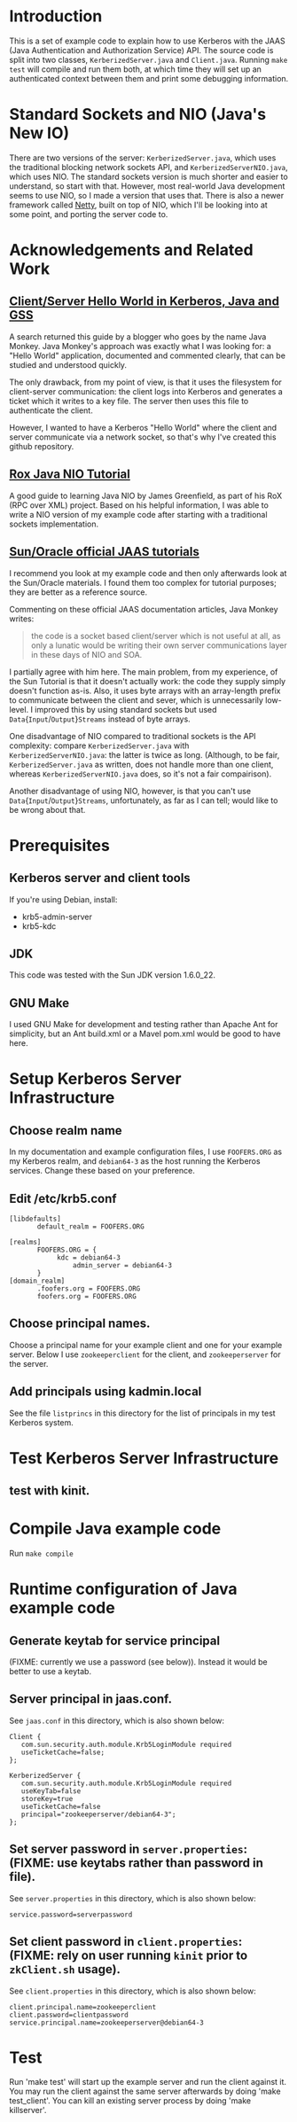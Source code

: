 # Introduction

This is a set of example code to explain how to use Kerberos with the
JAAS (Java Authentication and Authorization Service) API. The source
code is split into two classes, `KerberizedServer.java` and
`Client.java`. Running `make test` will compile and run them both, at
which time they will set up an authenticated context between them and
print some debugging information.

# Standard Sockets and NIO (Java's New IO)

There are two versions of the server: `KerberizedServer.java`, which
uses the traditional blocking network sockets API, and
`KerberizedServerNIO.java`, which uses NIO. The standard sockets
version is much shorter and easier to understand, so start with
that. However, most real-world Java development seems to use NIO, so I
made a version that uses that. There is also a newer framework called
[Netty](http://jboss.org/netty), built on top of NIO, which I'll be
looking into at some point, and porting the server code to.

# Acknowledgements and Related Work

## [Client/Server Hello World in Kerberos, Java and GSS](http://thejavamonkey.blogspot.com/2008/04/clientserver-hello-world-in-kerberos.html)

A search returned this guide by a blogger who goes by the name Java
Monkey. Java Monkey's approach was exactly what I was looking for:
a "Hello World" application, documented and commented clearly, that
can be studied and understood quickly.

The only drawback, from my point of view, is that it uses the
filesystem for client-server communication: the client logs into
Kerberos and generates a ticket which it writes to a key file. The
server then uses this file to authenticate the client.

However, I wanted to have a Kerberos "Hello World" where the client
and server communicate via a network socket, so that's why I've
created this github repository.

## [Rox Java NIO Tutorial](http://rox-xmlrpc.sourceforge.net/niotut/)

A good guide to learning Java NIO by James Greenfield, as part of his
RoX (RPC over XML) project. Based on his helpful information, I was
able to write a NIO version of my example code after starting with a
traditional sockets implementation.

## [Sun/Oracle official JAAS tutorials](http://java.sun.com/j2se/1.5.0/docs/guide/security/jgss/tutorials/index.html)

I recommend you look at my example code and then only afterwards look
at the Sun/Oracle materials. I found them too complex for tutorial
purposes; they are better as a reference source.

Commenting on these official JAAS documentation articles, Java Monkey writes:

> the code is a socket based client/server which is not useful at all,
> as only a lunatic would be writing their own server communications
> layer in these days of NIO and SOA.

I partially agree with him here. The main problem, from my experience,
of the Sun Tutorial is that it doesn't actually work: the code they
supply simply doesn't function as-is. Also, it uses byte arrays with
an array-length prefix to communicate between the client and sever,
which is unnecessarily low-level. I improved this by using standard
sockets but used `Data`{`Input`/`Output`}`Streams` instead of byte
arrays.

One disadvantage of NIO compared to traditional sockets is the API
complexity: compare `KerberizedServer.java` with
`KerberizedServerNIO.java`: the latter is twice as long. (Although, to
be fair, `KerberizedServer.java` as written, does not handle more than
one client, whereas `KerberizedServerNIO.java` does, so it's not a
fair compairison).

Another disadvantage of using NIO, however, is that you can't use
`Data`{`Input`/`Output`}`Streams`, unfortunately, as far as I can
tell; would like to be wrong about that.

# Prerequisites

## Kerberos server and client tools

If you're using Debian, install:

* krb5-admin-server
* krb5-kdc

## JDK

This code was tested with the Sun JDK version 1.6.0_22.

## GNU Make

I used GNU Make for development and testing rather than Apache Ant for
simplicity, but an Ant build.xml or a Mavel pom.xml would be good to have here.

# Setup Kerberos Server Infrastructure

## Choose realm name

In my documentation and example configuration files, I use
`FOOFERS.ORG` as my Kerberos realm, and `debian64-3` as the host
running the Kerberos services. Change these based on your preference.

## Edit /etc/krb5.conf

    [libdefaults]
           default_realm = FOOFERS.ORG

    [realms]
           FOOFERS.ORG = {
       		    kdc = debian64-3
                    admin_server = debian64-3
           }
    [domain_realm]
           .foofers.org = FOOFERS.ORG
           foofers.org = FOOFERS.ORG

## Choose principal names.

Choose a principal name for your example client and one for your
example server. Below I use `zookeeperclient` for the client, and
`zookeeperserver` for the server.

## Add principals using kadmin.local 

See the file `listprincs` in this directory for the list of principals
in my test Kerberos system.

# Test Kerberos Server Infrastructure

## test with kinit.

# Compile Java example code

Run `make compile`

# Runtime configuration of Java example code

## Generate keytab for service principal

(FIXME: currently we use a password (see below)). Instead it would be better to use a keytab.

## Server principal in jaas.conf.

See `jaas.conf` in this directory, which is also shown below:

    Client {
       com.sun.security.auth.module.Krb5LoginModule required
       useTicketCache=false;
    };

    KerberizedServer {
       com.sun.security.auth.module.Krb5LoginModule required
       useKeyTab=false
       storeKey=true
       useTicketCache=false
       principal="zookeeperserver/debian64-3";
    };

## Set server password in `server.properties`: (FIXME: use keytabs rather than password in file).

See `server.properties` in this directory, which is also shown below:

    service.password=serverpassword

## Set client password in `client.properties`: (FIXME: rely on user running `kinit` prior to `zkClient.sh` usage).

See `client.properties` in this directory, which is also shown below:

    client.principal.name=zookeeperclient
    client.password=clientpassword
    service.principal.name=zookeeperserver@debian64-3

# Test

Run 'make test' will start up the example server and run the client
against it. You may run the client against the same server afterwards
by doing 'make test_client'. You can kill an existing server process
by doing 'make killserver'.
